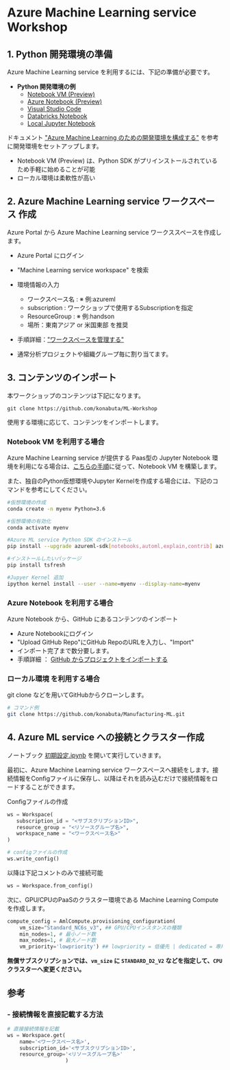 # Azure Machine Learning service Workshop

## 1. Python 開発環境の準備
Azure Machine Learning service を利用するには、下記の準備が必要です。  
  
- __Python 開発環境の例__ 
    - [Notebook VM (Preview)](https://docs.microsoft.com/ja-JP/azure/machine-learning/service/tutorial-1st-experiment-sdk-setup#azure)
    - [Azure Notebook (Preview)](https://notebooks.azure.com/)
    - [Visual Studio Code](https://code.visualstudio.com/)
    - [Databricks Notebook](https://azure.microsoft.com/ja-jp/services/databricks/)
    - [Local Jupyter Notebook](https://jupyter.org/)
  
ドキュメント ["Azure Machine Learning のための開発環境を構成する"](https://docs.microsoft.com/ja-jp/azure/machine-learning/service/how-to-configure-environment) を参考に開発環境をセットアップします。
  - Notebook VM (Preview) は、Python SDK がプリインストールされているため手軽に始めることが可能
  - ローカル環境は柔軟性が高い

## 2. Azure Machine Learning service ワークスペース 作成
Azure Portal から Azure Machine Learning service ワークススペースを作成します。
- Azure Portal にログイン
- "Machine Learning service workspace" を検索
- 環境情報の入力
    - ワークスペース名 : ※ 例:azureml
    - subscription : ワークショップで使用するSubscriptionを指定
    - ResourceGroup : ※ 例:handson 
    - 場所：東南アジア or 米国東部 を推奨

    
- 手順詳細：["ワークスペースを管理する"](https://docs.microsoft.com/ja-jp/azure/machine-learning/service/how-to-manage-workspace) 
- 通常分析プロジェクトや組織グループ毎に割り当てます。  
  
  
  
## 3. コンテンツのインポート

本ワークショップのコンテンツは下記になります。
```
git clone https://github.com/konabuta/ML-Workshop
```
使用する環境に応じて、コンテンツをインポートします。  


### **Notebook VM を利用する場合**
Azure Machine Learning service が提供する Paas型の Jupyter Notebook 環境を利用になる場合は、[こちらの手順](https://docs.microsoft.com/ja-JP/azure/machine-learning/service/tutorial-1st-experiment-sdk-setup#azure)に従って、Notebook VM を構築します。

また、独自のPython仮想環境やJupyter Kernelを作成する場合には、下記のコマンドを参考にしてください。


```bash
#仮想環境の作成
conda create -n myenv Python=3.6
```
```bash
#仮想環境の有効化
conda activate myenv
```
```bash
#Azure ML service Python SDK のインストール
pip install --upgrade azureml-sdk[notebooks,automl,explain,contrib] azureml-dataprep
```
```bash
#インストールしたいパッケージ
pip install tsfresh
```
```bash
#Jupyer Kernel 追加
ipython kernel install --user --name=myenv --display-name=myenv
```
### **Azure Notebook を利用する場合**
Azure Notebook から、GitHub にあるコンテンツのインポート
- Azure Notebookにログイン
- "Upload GitHub Repo"にGitHub RepoのURLを入力し、"Import"
- インポート完了まで数分要します。
- 手順詳細 ： [GitHub からプロジェクトをインポートする](https://docs.microsoft.com/ja-jp/azure/notebooks/create-clone-jupyter-notebooks#import-a-project-from-github)

### **ローカル環境 を利用する場合**

git clone などを用いてGitHubからクローンします。

```bash
# コマンド例
git clone https://github.com/konabuta/Manufacturing-ML.git
```

## 4. Azure ML service への接続とクラスター作成

ノートブック [初期設定.ipynb](./初期設定.ipynb) を開いて実行していきます。

最初に、Azure Machine Learning service ワークスペースへ接続をします。接続情報をConfigファイルに保存し、以降はそれを読み込むだけで接続情報をロードすることができます。  

Configファイルの作成
```python
ws = Workspace(
   subscription_id = "<サブスクリプションID>", 
   resource_group = "<リソースグループ名>", 
   workspace_name = "<ワークスペース名>"
)

# configファイルの作成
ws.write_config()
```

以降は下記コメントのみで接続可能
```python
ws = Workspace.from_config()
```

次に、GPU/CPUのPaaSのクラスター環境である Machine Learning Compute を作成します。

```python
compute_config = AmlCompute.provisioning_configuration(
    vm_size="Standard_NC6s_v3", ## GPU/CPUインスタンスの種類 
    min_nodes=1, # 最小ノード数
    max_nodes=1, # 最大ノード数
    vm_priority='lowpriority') ## lowpriority = 低優先 | dedicated = 専用
```
**無償サブスクリプションでは、`vm_size` に `STANDARD_D2_V2` などを指定して、`CPU` クラスターへ変更ください。**  



## 参考

<!-- ### - 仮想Python環境の構築とPython SDKインストール

- __仮想Python環境の作成__

```shell
# create a new Conda environment with Python 3.6, NumPy, and Cython
conda create -n myenv Python=3.6 cython numpy

# activate the Conda environment
conda activate myenv

# On macOS run
source activate myenv

```

- __Azure ML service Python SDK インストール__
```shell
pip install --upgrade azureml-sdk[notebooks,automl,explain] azureml-dataprep
``` -->

### - 接続情報を直接記載する方法
```python
# 直接接続情報を記載
ws = Workspace.get(
    name='<ワークスペース名>',
    subscription_id='<サブスクリプションID>',
    resource_group='<リソースグループ名>'
                   )
```